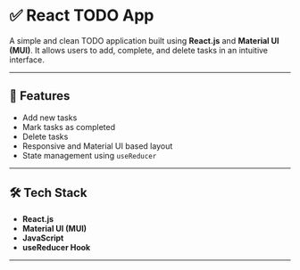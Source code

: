 # ✅ React TODO App

A simple and clean TODO application built using **React.js** and **Material UI (MUI)**. It allows users to add, complete, and delete tasks in an intuitive interface.

---

## 📌 Features

- Add new tasks
- Mark tasks as completed
- Delete tasks
- Responsive and Material UI based layout
- State management using `useReducer`

---

## 🛠️ Tech Stack

- **React.js**
- **Material UI (MUI)**
- **JavaScript**
- **useReducer Hook**

---
